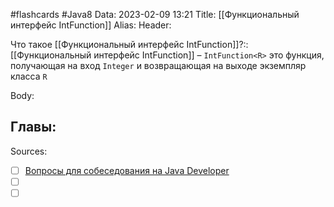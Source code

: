 #flashcards #Java8 
Data: 2023-02-09 13:21
Title: [[Функциональный интерфейс IntFunction]]
Alias:
Header:

Что такое [[Функциональный интерфейс IntFunction]]?::[[Функциональный интерфейс IntFunction]] – `IntFunction<R>` это функция, получающая на вход `Integer` и возвращающая на выходе экземпляр класса `R`
<!--SR:!2023-03-14,3,270-->


Body:





Главы:
-


Sources:
- [ ] [Вопросы для собеседования на Java Developer](https://github.com/enhorse/java-interview/blob/master/README.md#%D0%9E%D0%9E%D0%9F)
- [ ] []()
- [ ] []()
